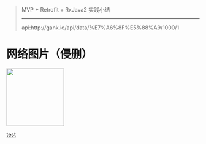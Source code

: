 > MVP + Retrofit + RxJava2 实践小结
> <hr/>  
> api:http://gank.io/api/data/%E7%A6%8F%E5%88%A9/1000/1

# 网络图片（侵删）
<img width="150" height="150" src="https://ws1.sinaimg.cn/large/0065oQSqgy1fxd7vcz86nj30qo0ybqc1.jpg"/>  

[test](https://www.baidu.com)  

